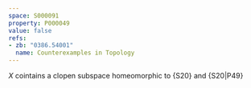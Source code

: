 ```yaml
---
space: S000091
property: P000049
value: false
refs:
- zb: "0386.54001"
  name: Counterexamples in Topology
---
```


$X$ cointains a clopen subspace homeomorphic to
{S20} and {S20|P49}

